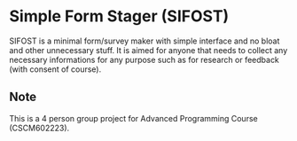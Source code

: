 # Simple Form Stager (SIFOST)

SIFOST is a minimal form/survey maker with simple interface and no bloat and other unnecessary stuff. It is aimed for anyone that needs to collect any necessary informations for any purpose such as for research or feedback (with consent of course).

## Note
This is a 4 person group project for Advanced Programming Course (CSCM602223).
